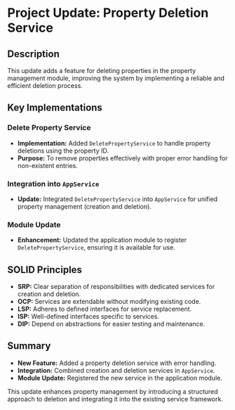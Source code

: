 # Project Update: Property Deletion Service

## Description

This update adds a feature for deleting properties in the property management module, improving the system by implementing a reliable and efficient deletion process.

## Key Implementations

### Delete Property Service

- **Implementation:** Added `DeletePropertyService` to handle property deletions using the property ID.
- **Purpose:** To remove properties effectively with proper error handling for non-existent entries.

### Integration into `AppService`

- **Update:** Integrated `DeletePropertyService` into `AppService` for unified property management (creation and deletion).

### Module Update

- **Enhancement:** Updated the application module to register `DeletePropertyService`, ensuring it is available for use.

## SOLID Principles

- **SRP:** Clear separation of responsibilities with dedicated services for creation and deletion.
- **OCP:** Services are extendable without modifying existing code.
- **LSP:** Adheres to defined interfaces for service replacement.
- **ISP:** Well-defined interfaces specific to services.
- **DIP:** Depend on abstractions for easier testing and maintenance.

## Summary

- **New Feature:** Added a property deletion service with error handling.
- **Integration:** Combined creation and deletion services in `AppService`.
- **Module Update:** Registered the new service in the application module.

This update enhances property management by introducing a structured approach to deletion and integrating it into the existing service framework.
